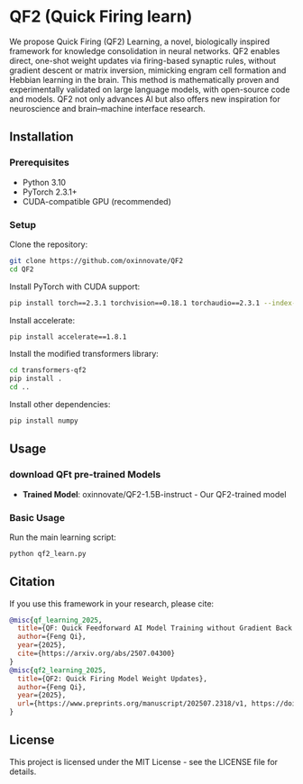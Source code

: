 # QF2 (Quick Firing learn)

We propose Quick Firing (QF2) Learning, a novel, biologically inspired framework for knowledge consolidation in neural networks. QF2 enables direct, one-shot weight updates via firing-based synaptic rules, without gradient descent or matrix inversion, mimicking engram cell formation and Hebbian learning in the brain. This method is mathematically proven and experimentally validated on large language models, with open-source code and models. QF2 not only advances AI but also offers new inspiration for neuroscience and brain–machine interface research.

## Installation

### Prerequisites
- Python 3.10
- PyTorch 2.3.1+
- CUDA-compatible GPU (recommended)

### Setup
Clone the repository:
```bash
git clone https://github.com/oxinnovate/QF2
cd QF2
```

Install PyTorch with CUDA support:
```bash
pip install torch==2.3.1 torchvision==0.18.1 torchaudio==2.3.1 --index-url https://download.pytorch.org/whl/cu121
```

Install accelerate:
```bash
pip install accelerate==1.8.1
```

Install the modified transformers library:
```bash
cd transformers-qf2
pip install .
cd ..
```

Install other dependencies:
```bash
pip install numpy
```


## Usage
### download QFt pre-trained Models
- **Trained Model**: oxinnovate/QF2-1.5B-instruct - Our QF2-trained model


### Basic Usage
Run the main learning script:
```bash
python qf2_learn.py
```



## Citation

If you use this framework in your research, please cite:

```bibtex
@misc{qf_learning_2025,
  title={QF: Quick Feedforward AI Model Training without Gradient Back Propagation},
  author={Feng Qi},
  year={2025},
  cite={https://arxiv.org/abs/2507.04300}
}
@misc{qf2_learning_2025,
  title={QF2: Quick Firing Model Weight Updates},
  author={Feng Qi},
  year={2025},
  url={https://www.preprints.org/manuscript/202507.2318/v1, https://doi.org/10.20944/preprints202507.2318.v1}
}
```

## License

This project is licensed under the MIT License - see the LICENSE file for details. 
